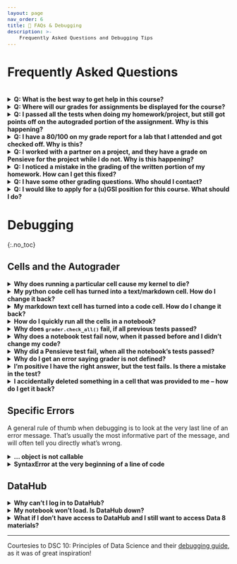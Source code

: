 ```yaml
---
layout: page
nav_order: 6
title: 🤔 FAQs & Debugging
description: >-
    Frequently Asked Questions and Debugging Tips
---
```


# **Frequently Asked Questions**

<br>

<details>
  <summary><strong>Q: What is the best way to get help in this course?</strong></summary>
  <p style="margin-left:16px;">A: Your best avenues are to go to office hours held by the course staff, or to ask questions on Ed. Course staff will be monitoring Ed frequently and will try to answer your question quickly and thoroughly.</p>
</details>

<details>
  <summary><strong>Q: Where will our grades for assignments be displayed for the course?</strong></summary>
  <p style="margin-left:16px;">A: Grades will be displayed on Pensieve for the written and autograded portions for all assignments (homeworks, labs, projects, and exams). For homeworks and projects, your total grade is the sum of the autograded portion and the written portion.</p>
</details>

<details>
  <summary><strong>Q: I passed all the tests when doing my homework/project, but still got points off on the autograded portion of the assignment. Why is this happening?</strong></summary>
  <p style="margin-left:16px;">A: The homeworks and projects have hidden tests that are not visible to students while they do the assignment. In order to pass these hidden tests, you must test your code yourself and make sure your answer is correct. Our tests are not always comprehensive.</p>
</details>

<details>
  <summary><strong>Q: I have a 80/100 on my grade report for a lab that I attended and got checked off. Why is this?</strong></summary>
  <p style="margin-left:16px;">A: Your attendance may have been marked incorrectly. Please contact your lab TA.</p>
</details>

<details>
  <summary><strong>Q: I worked with a partner on a project, and they have a grade on Pensieve for the project while I do not. Why is this happening?</strong></summary>
  <p style="margin-left:16px;">A: You were likely not added to the Pensieve submission. Have your partner add you to both the written work and autograder submission immediately and contact your lab TA.</p>
</details>

<details>
  <summary><strong>Q: I noticed a mistake in the grading of the written portion of my homework. How can I get this fixed?</strong></summary>
  <p style="margin-left:16px;">A: To get this fixed, you must submit a regrade request via Pensieve before the regrade deadline. This is known as the regrade request window. We unfortunately will not accept any regrades after the window has closed. All regrade deadline dates are posted on the same Ed post that releases the assignment grades and solutions.</p>
</details>

<details>
  <summary><strong>Q: I have some other grading questions. Who should I contact?</strong></summary>
  <p style="margin-left:16px;">A: Please contact your lab GSI.</p>
</details>

<details>
  <summary><strong>Q: I would like to apply for a (u)GSI position for this course. What should I do?</strong></summary>
  <p style="margin-left:16px;">A: All applications for Academic Student Employee positions are managed centrally; you can find all the details <a href="https://cdss.berkeley.edu/dsus/student-opportunities/joining-data-course-staff" target="_blank">here</a>. Please do not email the instructors individually with your resume/etc, as they are not in a position to hire you.</p>
</details>


# **Debugging**
{:.no_toc}

## Cells and the Autograder

<details>
  <summary><strong>Why does running a particular cell cause my kernel to die?</strong></summary>
  <p style="margin-left:16px;">If one particular cell seems to cause your kernel to die, your code is probably incorrect in a way that is causing the computer to use more memory than it has available. For instance: your code is trying to create a gigantic array. To prevent from crashing the entire server, the kernel will “die”. This is an indication that there is a mistake in your code that you need to fix.
</p>
</details>

<details>
  <summary><strong>My python code cell has turned into a text/markdown cell. How do I change it back?</strong></summary>
  <p style="margin-left:16px;">Click on the cell and select <code>Markdown > Code</code> in the top toolbar. Alternatively, click on the cell and press <code>y</code>.
</p>
</details>

<details>
  <summary><strong>My markdown text cell has turned into a code cell. How do I change it back?</strong></summary>
  <p style="margin-left:16px;">Click on the cell and select <code>Code > Markdown</code> in the top toolbar. Alternatively, click on the cell and press <code>m</code>.
</p>
</details>

<details>
  <summary><strong>How do I quickly run all the cells in a notebook?</strong></summary>
  <p style="margin-left:16px;">Go to the Cell menu in the top toolbar, then “Run All.” You can also select a certain cell and run all cells before this point, or run all cells after this point. You should run all the cells in your notebook before submitting to confirm that you pass all the tests.
</p>
</details>

<details>
  <summary><strong>Why does <code>grader.check_all()</code> fail, if all previous tests passed?</strong></summary>
  <p style="margin-left:16px;">This can happen if you “overwrite” a variable that is used in a question. For instance, if Question 1 asks you to store your answer in a variable named stat, and later on in the notebook you change the value of stat, you’ll see the test after Question 1 pass, but the test at the end of the notebook fail. Make sure to avoid using the same variable name for more than one purpose.
</p>
</details>

<details>
  <summary><strong>Why does a notebook test fail now, when it passed before and I didn’t change my code?</strong></summary>
  <p style="margin-left:16px;">You probably ran your notebook out of order. Re-run all previous cells in order, which is how your code will be graded.
</p>
</details>

<details>
  <summary><strong>Why did a Pensieve test fail, when all the notebook’s tests passed?</strong></summary>
  <p style="margin-left:16px;">This can happen if you’re running your notebook’s cells out-of-order. The autograder runs your notebook top-to-bottom. If you’re defining a variable at the bottom of your notebook and using it at the top, the Pensieve autograder will fail because it doesn’t recognize the variable when it encounters it.
</p>
  <p style="margin-left:16px;">Additionally, this can fail if you have not saved before you run the autograder. Ensure you select File -> Save Notebook to avoid this.
</p>
    <p style="margin-left:16px;">This is why we recommend running Kernel -> Restart and Run All: it “forgets” all of the variables and runs the notebook from top-to-bottom, just like the Pensieve autograder will. This will highlight any issues. Find the first cell that raises an error. Make sure that all of the variables used in that cell have been defined above that cell, and not below.
</p>
</details>

<details>
  <summary><strong>Why do I get an error saying grader is not defined?</strong></summary>
  <p style="margin-left:16px;">If it has been a while since you’ve worked on an assignment, the kernel will shut itself down to preserve memory. When this happens, all of your variables are forgotten, including the grader. That’s OK: you’ll just need to re-run all of the cells. The easiest way to do this is by using Kernel -> Restart and Run All.
</p>
  <p style="margin-left:16px;">This may also occur if you never ran the top cell of the notebook where the grader is defined.
</p>
</details>

<details>
  <summary><strong>I’m positive I have the right answer, but the test fails. Is there a mistake in the test?</strong></summary>
  <p style="margin-left:16px;">While you might see the correct answer displayed as the result of the cell, chances are it isn’t being stored in the answer variable. Make sure you are assigning the result to the answer variable. Make sure there are no typos in the variable name.
</p>
</details>

<details>
  <summary><strong>I accidentally deleted something in a cell that was provided to me – how do I get it back?</strong></summary>
  <p style="margin-left:16px;">There are two solutions:</p>
  <p style="margin-left:16px;">1. In <a href="https://github.com/data-8/materials-fa25">this</a>
 public GitHub repository, you’ll find the “original” versions of all assignments we released this semester. You can look here and manually add back any necessary code or text that you accidentally deleted.</p>
  <p style="margin-left:16px;">2. Suppose you’re working on Lab 5. One solution is go directly to DataHub and rename your <code>lab05</code> folder to something else, like <code>lab05-old</code>. Then, click the Lab 5 link on the course website again, and it’ll bring you to a brand-new version of Lab 5. Then, you can copy your work from your old Lab 5 to this new one, which should have everything in it.</p>
</details>

## Specific Errors
A general rule of thumb when debugging is to look at the very last line of an error message. That’s usually the most informative part of the message, and will often tell you directly what’s wrong.


<details>
  <summary><strong>... object is not callable</strong></summary>
  <p style="margin-left:16px;">This often happens when you use a default keyword (like <code>str</code> or <code>list</code>) as a variable name, for instance <code>list = [1, 2, 3]</code>. These errors can be tricky because they don’t error on their own, but cause problems when we try to use the name list (for example) later on in the notebook.
</p>
<p style="margin-left:16px;">To fix the issue, identify any such lines of code, change your variable names to be something else, and restart your notebook.
</p>
<p style="margin-left:16px;">Python keywords like str and list appear in green text, so be on the lookout if any of your variable names appear in green!
</p>
</details>

<details>
  <summary><strong>SyntaxError at the very beginning of a line of code</strong></summary>
  <p style="margin-left:16px;">Python expected you to continue your last line of code. Typically this means you have mismatched parentheses on the line above the line that is erroring.
</p>
</details>

## DataHub

<details>
  <summary><strong>Why can’t I log in to DataHub?</strong></summary>
  <p style="margin-left:16px;">Log out of all Google accounts or open an incognito window. When prompted, enter your full Berkeley email, username@berkeley.edu, as your credentials.
</p>
</details>

<details>
  <summary><strong>My notebook won’t load. Is DataHub down?</strong></summary>
  <p style="margin-left:16px;">Sometimes DataHub does have availability issues. Usually it is back up and running again within an hour. 
</p>
  <p style="margin-left:16px;">In other instances, there are some things you can do to get the notebook running again: Make sure your internet connection is working. If you can, restart your server by clicking the button at the top right labeled “Control Panel”, then select “Stop My Server”, followed by “Start My Server”. 
</p>
  <p style="margin-left:16px;">If that doesn’t work, try restarting your computer and using a different browser. Whenever you resume working on a notebook, run all cells you’ve previously completed. If your problem persists after trying all these steps, please notify us on Ed.
</p>
</details>

<details>
  <summary><strong>What if I don’t have access to DataHub and I still want to access Data 8 materials?</strong></summary>
  <p style="margin-left:16px;">We welcome the general public to use our materials. If you’re not enrolled in the class, you can access all lectures and assignments in our public GitHub repository. In order to run Jupyter notebooks locally on your own computer, we recommend using Anaconda.
</p>
</details>

---

Courtesies to DSC 10: Principles of Data Science and their [debugging guide](https://dsc10.com/debugging/), as it was of great inspiration!


<style>
    code {
        font-size: 80%;
    }
</style>

